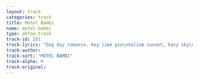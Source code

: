 ```yaml
---
layout: track
categories: track
title: Motel Bambi
name: motel-bambi
type: ahfow_track
track-id: 281
track-lyrics: "Dog day romance, key lime pie\nValium sunset, hazy sky\nMotel bambi\nWhere has all the sunshine gone?\n \nMystic rattlers, 8 eyed spy\nHong kong garden, spanish fly\nMotel Bambi\nWhere has all the sunshine gone?\n \nWe don't belong here\nWe can't compete\nWe don't belong, anymore\n \nI like flowers, I like sex\nCover all the mirrors\nI think I'm gonna cry\nIt's Tuesday morning\nWhere have all the good times gone?\n \nTaxi drivers, yellow hands\nCosmic dancers, on golden sands\nMotel Bambi\nTell me where the good times have gone\n \nWe don't belong\nWe can't complete\nWe don't belong, anymore"
track-author: 
track-sort: "MOTEL BAMBI"
track-alpha: M
track-original: 
---
```

